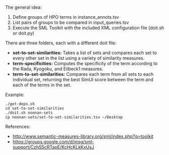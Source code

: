 The general idea:

1. Define groups of HPO terms in instance_annots.tsv
2. List pairs of groups to be compared in input_queries.tsv
3. Execute the SML Toolkit with the included XML configuration file (doit.sh or
   doit.py)

There are three folders, each with a different doit file:
* **set-to-set-similarities:** Takes a list of sets and compares each set to every
  other set in the list using a variety of similarity measures.
* **term-specificities:** Computes the specificity of the term according to the
  Rada, Kyogoku, and Eilbeck1 measures.
* **term-to-set-similarities:** Compares each term from all sets to each
  individual set, returning the best SimUI score between the term and each of
  the terms in the set.

Example:
```
./get-deps.sh
cd set-to-set-similarities
./doit.sh noonan-sets
cp noonan-sets/set-to-set-similarities.tsv ~/Desktop
````

References:
* http://www.semantic-measures-library.org/sml/index.php?q=toolkit
* https://groups.google.com/d/msg/sml-support/CzhS5cRTapE/KcHcKLkKxUsJ
